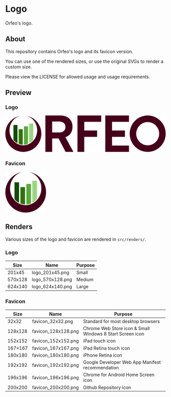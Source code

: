 # Logo

Orfeo's logo.

## About

This repository contains Orfeo's logo and its favicon version.

You can use one of the rendered sizes, or use the original SVGs
to render a custom size.

Please view the LICENSE for allowed usage and usage requirements.

## Preview

### Logo

![orfeo_logo](src/renders/logo_570x128.png)

### Favicon

![orfeo_favicon](src/renders/favicon_128x128.png)

## Renders

Various sizes of the logo and favicon are rendered in `src/renders/`.

### Logo

Size    | Name             | Purpose
------- | -----------------| ----------------------------------------------------
201x45  | logo_201x45.png  | Small
570x128 | logo_570x128.png | Medium
624x140 | logo_624x140.png | Large

### Favicon

Size    | Name                | Purpose
------- | ------------------- | ----------------------------------------------------
32x32   | favicon_32x32.png   | Standard for most desktop browsers
128x128 | favicon_128x128.png | Chrome Web Store icon & Small Windows 8 Start Screen icon
152x152 | favicon_152x152.png | iPad touch icon
167×167 | favicon_167x167.png | iPad Retina touch icon
180x180 | favicon_180x180.png | iPhone Retina icon
192x192 | favicon_192x192.png | Google Developer Web App Manifest recommendation
196x196 | favicon_196x196.png | Chrome for Android Home Screen icon
200x200 | favicon_200x200.png | Github Repository icon
